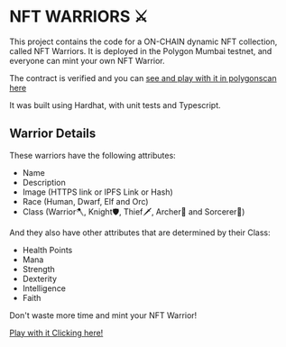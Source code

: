 # NFT WARRIORS ⚔️

This project contains the code for a ON-CHAIN dynamic NFT collection, called NFT Warriors.
It is deployed in the Polygon Mumbai testnet, and everyone can mint your own NFT Warrior.

The contract is verified and you can [see and play with it in polygonscan here](https://mumbai.polygonscan.com/address/0x59b4059728014dd5f77961959f45d0a7663ad141)

It was built using Hardhat, with unit tests and Typescript.

## Warrior Details

These warriors have the following attributes:
- Name
- Description
- Image (HTTPS link or IPFS Link or Hash)
- Race (Human, Dwarf, Elf and Orc)
- Class (Warrior🪓, Knight🛡️, Thief🗡️, Archer🏹 and Sorcerer🧙)

And they also have other attributes that are determined by their Class:
- Health Points
- Mana
- Strength
- Dexterity
- Intelligence
- Faith

Don't waste more time and mint your NFT Warrior!

[Play with it Clicking here!](https://mumbai.polygonscan.com/address/0x59b4059728014dd5f77961959f45d0a7663ad141#writeContract)

